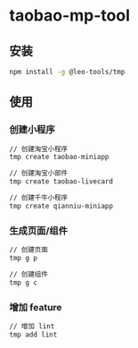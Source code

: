 # taobao-mp-tool

## 安装
```bash
npm install -g @leo-tools/tmp
```

## 使用

### 创建小程序
```bash
// 创建淘宝小程序
tmp create taobao-miniapp 

// 创建淘宝小部件
tmp create taobao-livecard

// 创建千牛小程序
tmp create qianniu-miniapp
```

### 生成页面/组件
```bash
// 创建页面
tmp g p

// 创建组件
tmp g c
```

### 增加 feature
```bash
// 增加 lint
tmp add lint
```
